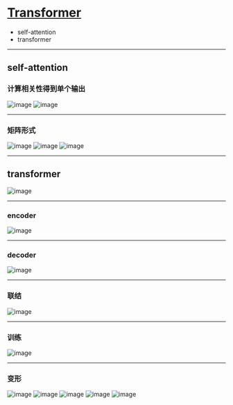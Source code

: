 # [Transformer](https://github.com/iLovEing/notebook/issues/18)

- self-attention
- transformer

---

## self-attention
### 计算相关性得到单个输出
![image](https://user-images.githubusercontent.com/109459299/225287503-ba9c030b-57e5-43ba-93cb-4817f335d1d0.png)
![image](https://user-images.githubusercontent.com/109459299/225287735-56e015aa-2a9f-4d3c-824d-68b0b10cd4b0.png)

___
### 矩阵形式
![image](https://user-images.githubusercontent.com/109459299/225287887-df99d45d-d2ac-4997-b20a-b39aa99bdec1.png)
![image](https://user-images.githubusercontent.com/109459299/225287944-20e2ef49-8db7-4ee2-a1e9-ddc507190615.png)
![image](https://user-images.githubusercontent.com/109459299/225288017-16944570-30fd-4f64-b8c0-b03943dc991f.png)


---

## transformer
![image](https://user-images.githubusercontent.com/109459299/225288249-21e8559b-b282-4779-9fed-bdb48b172cc5.png)

___ 
### encoder
![image](https://user-images.githubusercontent.com/109459299/225288374-5a16298f-cb90-4746-9d5f-f24f4090e0fc.png)

___
### decoder
![image](https://user-images.githubusercontent.com/109459299/225288486-e19f0af6-6fd9-472d-9941-852f335aaafd.png)

___
### 联结
![image](https://user-images.githubusercontent.com/109459299/225288661-e94584da-510f-48b6-b9d8-49b73aa3cba8.png)

___
### 训练
![image](https://user-images.githubusercontent.com/109459299/225288875-171bbf72-4717-43df-8316-ba9c0373f26d.png)

___
### 变形
![image](https://user-images.githubusercontent.com/109459299/225289040-afc07371-3f3d-4801-8b9f-2d8cbcbda2a4.png)
![image](https://user-images.githubusercontent.com/109459299/225289076-5c41f5d4-897b-4841-986c-fa0de6d71f02.png)
![image](https://user-images.githubusercontent.com/109459299/225289111-19c8f8dd-641a-4f77-88b4-ec68a7a3c846.png)
![image](https://user-images.githubusercontent.com/109459299/225289148-7467d111-9df7-4ff0-a905-6f3534a54f73.png)
![image](https://user-images.githubusercontent.com/109459299/225289200-a73bd19c-ebc3-4d24-b51e-2a00c20f8eb7.png)
